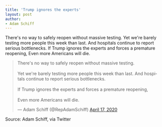 ```yaml
---
title: 'Trump ignores the experts'
layout: post
author:
- Adam Schiff
---
```


There's no way to safely reopen without massive testing. Yet we're barely testing more people this week than last. And hospitals continue to report serious bottlenecks. If Trump ignores the experts and forces a premature reopening, Even more Americans will die.

<blockquote class="twitter-tweet"><p lang="en" dir="ltr">There's no way to safely reopen without massive testing.<br><br>Yet we're barely testing more people this week than last. And hospitals continue to report serious bottlenecks.<br><br>If Trump ignores the experts and forces a premature reopening,<br><br>Even more Americans will die.</p>&mdash; Adam Schiff (@RepAdamSchiff) <a href="https://twitter.com/RepAdamSchiff/status/1250957191491846148?ref_src=twsrc%5Etfw">April 17, 2020</a></blockquote> <script async src="https://platform.twitter.com/widgets.js" charset="utf-8"></script>

Source: Adam Schiff, via Twitter
